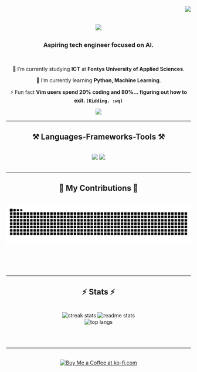 <img align="right" src="https://visitor-badge.laobi.icu/badge?page_id=ecscioni.ecscioni" />

<h1 align="center">
    <img src="https://readme-typing-svg.herokuapp.com/?font=Righteous&size=35&center=true&vCenter=true&width=500&height=70&duration=4000&lines=Hi+There!+👋;+I'm+ecscioni!;" />
</h1>

<h3 align="center">Aspiring tech engineer focused on AI.</h3>

<br/>

<div align="center">
 
 🔭 I’m currently studying **ICT** at **Fontys University of Applied Sciences**.
 
 🌱 I’m currently learning **Python, Machine Learning**.

⚡ Fun fact **Vim users spend 20% coding and 80%… figuring out how to exit. `(Kidding. :wq)`**

 </div>
 
<div align="center"> 
  <a href="mailto:ecsdebritocioni@gmail.com">
    <img src="https://img.shields.io/badge/Gmail-333333?style=for-the-badge&logo=gmail&logoColor=red" />
  </a>
</div>

 <hr/>
 
<h2 align="center">⚒️ Languages-Frameworks-Tools ⚒️</h2>
<br/>
<div align="center">
    <img src="https://skillicons.dev/icons?i=vscode,github,figma,git" />
    <img src="https://skillicons.dev/icons?i=neovim,python,obsidian,windows" /><br>
</div>

<br/>
<hr/>

<div align="center">
  <h2>🐍 My Contributions 🐍</h2>
  <br>
    <picture>
        <source media="(prefers-color-scheme: dark)" srcset="https://raw.githubusercontent.com/ecscioni/ecscioni/output/github-snake-dark.svg" />
        <img alt="snake eating my contributions" src="https://raw.githubusercontent.com/ecscioni/ecscioni/output/github-snake.svg" />
    </picture>

  
  <br/><br/><br/>
</div>

<hr/>

<h2 align="center">⚡ Stats ⚡</h2>       
<br>
<div align=center>
  <img width=390 src="https://streak-stats.demolab.com/?user=ecscioni&theme=react&border_radius=10" alt="streak stats"/>
  <img width=390 src="https://github-readme-stats.vercel.app/api?username=ecscioni&show_icons=true&theme=react&rank_icon=github&border_radius=10" alt="readme stats" />
  <br/>
  <img width=325 align="center" src="https://github-readme-stats.vercel.app/api/top-langs/?username=salesp07&hide=HTML&langs_count=8&layout=compact&theme=react&border_radius=10&size_weight=0.5&count_weight=0.5&exclude_repo=github-readme-stats" alt="top langs" />
</div>

<br/><br/>

<hr/>

<br/>

<div align="center">
<a href='https://ko-fi.com/V7V4RAK9C' target='_blank'><img height='64' style='border:0px;height:64px;' src='https://storage.ko-fi.com/cdn/kofi1.png?v=3' border='0' alt='Buy Me a Coffee at ko-fi.com' /></a>
</div>

<br/>

